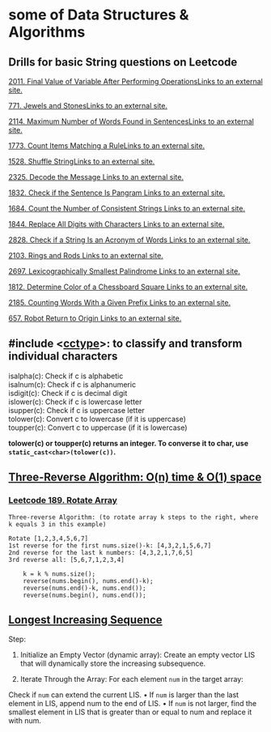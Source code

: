 # some of Data Structures & Algorithms

## Drills for basic String questions on Leetcode

[2011. Final Value of Variable After Performing OperationsLinks to an external site.](https://leetcode.com/problems/final-value-of-variable-after-performing-operations/description/)

[771. Jewels and StonesLinks to an external site.](https://leetcode.com/problems/jewels-and-stones/description/)

[2114. Maximum Number of Words Found in SentencesLinks to an external site.](https://leetcode.com/problems/maximum-number-of-words-found-in-sentences/description/)

[1773. Count Items Matching a RuleLinks to an external site.](https://leetcode.com/problems/count-items-matching-a-rule/description/)

[1528. Shuffle StringLinks to an external site.](https://leetcode.com/problems/shuffle-string/description/)

[2325. Decode the Message Links to an external site.](https://leetcode.com/problems/decode-the-message/description/)

[1832. Check if the Sentence Is Pangram Links to an external site.](https://leetcode.com/problems/check-if-the-sentence-is-pangram/description/)

[1684. Count the Number of Consistent Strings Links to an external site.](https://leetcode.com/problems/count-the-number-of-consistent-strings/description/)

[1844. Replace All Digits with Characters Links to an external site.](https://leetcode.com/problems/replace-all-digits-with-characters/description/)

[2828. Check if a String Is an Acronym of Words Links to an external site.](https://leetcode.com/problems/check-if-a-string-is-an-acronym-of-words/description/)

[2103. Rings and Rods Links to an external site.](https://leetcode.com/problems/rings-and-rods/description/)

[2697. Lexicographically Smallest Palindrome Links to an external site.](https://leetcode.com/problems/lexicographically-smallest-palindrome/description/)

[1812. Determine Color of a Chessboard Square Links to an external site.](https://leetcode.com/problems/determine-color-of-a-chessboard-square/description/)

[2185. Counting Words With a Given Prefix Links to an external site.](https://leetcode.com/problems/counting-words-with-a-given-prefix/description/)

[657. Robot Return to Origin Links to an external site.](https://leetcode.com/problems/robot-return-to-origin/description/)


## #include <[cctype](https://cplusplus.com/reference/cctype/)>: to classify and transform individual characters

isalpha(c): Check if c is alphabetic <br>
isalnum(c): Check if c is alphanumeric <br>
isdigit(c): Check if c is decimal digit <br>
islower(c): Check if c is lowercase letter <br>
isupper(c):	Check if c is uppercase letter <br>
tolower(c): Convert c to lowercase (if it is uppercase) <br>
toupper(c): Convert c to uppercase (if it is lowercase) <br>

**tolower(c) or toupper(c) returns an integer. To converse it to char, use `static_cast<char>(tolower(c))`.**


## [Three-Reverse Algorithm: O(n) time & O(1) space](https://www.geeksforgeeks.org/program-for-array-rotation-continued-reversal-algorithm/)
### [Leetcode 189. Rotate Array](https://leetcode.com/problems/rotate-array/description/)

`Three-reverse Algorithm: (to rotate array k steps to the right, where k equals 3 in this example)`

`Rotate [1,2,3,4,5,6,7]` <br>
`1st reverse for the first nums.size()-k: [4,3,2,1,5,6,7]` <br>
`2nd reverse for the last k numbers: [4,3,2,1,7,6,5]` <br>
`3rd reverse all: [5,6,7,1,2,3,4]`<br>

        k = k % nums.size();
        reverse(nums.begin(), nums.end()-k);
        reverse(nums.end()-k, nums.end());
        reverse(nums.begin(), nums.end());




## [Longest Increasing Sequence](https://leetcode.com/problems/longest-increasing-subsequence)

Step: 
1. Initialize an Empty Vector (dynamic array): Create an empty vector LIS that will dynamically store the increasing subsequence.

2. Iterate Through the Array: For each element `num` in the target array:

Check if `num` can extend the current LIS.
• If `num` is larger than the last element in LIS, append num to the end of LIS.
• If `num` is not larger, find the smallest element in LIS that is greater than or equal to num and replace it with num.
